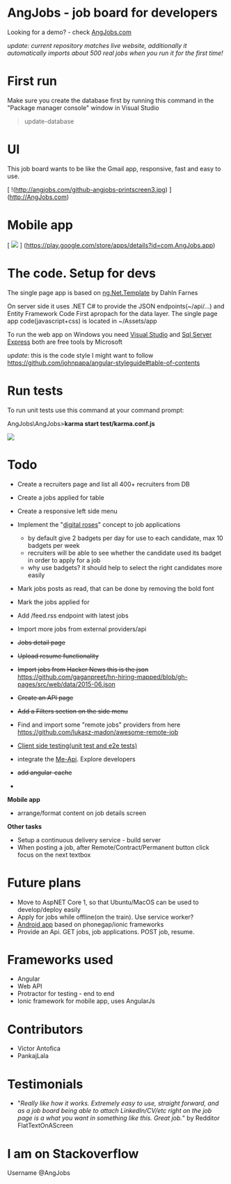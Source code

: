 AngJobs - job board for developers
=======

Looking for a demo? - check [AngJobs.com](http://AngJobs.com)

*update: current repository matches live website, additionally it automatically imports about 500 real jobs when you run it for the first time!*

First run
=======
Make sure you create the database first by running this command in the "Package manager console" window in Visual Studio
> update-database

UI
====

This job board wants to be like the Gmail app, responsive, fast and easy to use. 

[
!(http://angjobs.com/github-angjobs-printscreen3.jpg)
]
(http://AngJobs.com)

Mobile app
==
[
![](http://angjobs.com/angjobs-mobile-app.jpg)
]
(https://play.google.com/store/apps/details?id=com.AngJobs.app)


The code. Setup for devs
==
The single page app is based on [ng.Net.Template](https://visualstudiogallery.msdn.microsoft.com/48d928e3-9b5c-4faf-b46f-d6baa7d9886c) by Dahln Farnes 

On server side it uses .NET C# to provide the JSON endpoints(~/api/...) and Entity Framework Code First apropach for the data layer.
The single page app code(javascript+css) is located in ~/Assets/app

To run the web app on Windows you need [Visual Studio]( https://www.visualstudio.com/en-us/products/visual-studio-community-vs.aspx)
and [Sql Server Express](https://www.microsoft.com/en-gb/server-cloud/products/sql-server-editions/sql-server-express.aspx) both are free tools by Microsoft 

*update*: this is the code style I might want to follow https://github.com/johnpapa/angular-styleguide#table-of-contents

Run tests
==
To run unit tests use this command at your command prompt:

AngJobs\AngJobs>**karma start test/karma.conf.js**

![](https://dl.dropboxusercontent.com/u/45940875/Angjobs/tests-karma-angjobs.jpg)

Todo
===
+  Create a recruiters page and list all 400+ recruiters from DB
+ Create a jobs applied for table
+  Create a responsive left side menu
+  Implement the "[digital roses](http://www.slate.com/articles/business/the_dismal_science/2012/02/internet_dating_how_digital_roses_can_make_it_a_better_experience_.html)" concept to job applications
   +  by default give 2 badgets per day for use to each candidate, max 10 badgets per week
   +  recruiters will be able to see whether the candidate used its badget in order to apply for a job
   +  why use badgets? it should help to select the right candidates more easily

+  Mark jobs posts as read, that can be done by removing the bold font
+  Mark the jobs applied for
+ Add  /feed.rss endpoint with latest jobs
+ Import more jobs from external providers/api
+  ~~Jobs detail page~~
+  ~~Upload resume functionality~~
+ ~~Import jobs from Hacker News this is the json~~ https://github.com/gaganpreet/hn-hiring-mapped/blob/gh-pages/src/web/data/2015-06.json
+  ~~Create an API page~~
+  ~~Add a Filters section on the side menu~~
+ Find and import some "remote jobs" providers from here https://github.com/lukasz-madon/awesome-remote-job
+ [Client side testing(unit test and e2e tests)](https://docs.angularjs.org/guide/unit-testing)
+ integrate the [Me-Api](https://github.com/danfang/me-api). Explore developers
+ ~~add angular-cache~~ 
+  
**Mobile app**
+ arrange/format content on job details screen

**Other tasks**
+ Setup a continuous delivery service - build server
+ When posting a job, after Remote/Contract/Permanent button click focus on the next textbox

Future plans
==
+  Move to AspNET Core 1, so that Ubuntu/MacOS can be used to develop/deploy easily
+  Apply for jobs while offline(on the train). Use service worker?
+  [Android app](https://play.google.com/store/apps/details?id=com.AngJobs.app) based on phonegap/ionic frameworks
+  Provide an Api. GET jobs, job applications. POST job, resume.

Frameworks used 
==

- Angular
- Web API
- Protractor for testing - end to end
- Ionic framework for mobile app, uses AngularJs

Contributors
==
+  Victor Antofica
+  PankajLala

Testimonials
===
+   "*Really like how it works. Extremely easy to use, straight forward, and as a job board being able to attach LinkedIn/CV/etc right on the job page is a what you want in something like this. Great job.*"  by Redditor FlatTextOnAScreen

I am on Stackoverflow
==
Username @AngJobs
